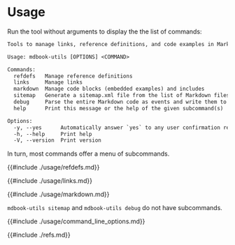 # Usage

Run the tool without arguments to display the the list of commands:

```txt
Tools to manage links, reference definitions, and code examples in Markdown files, especially `mdbook` source directories.

Usage: mdbook-utils [OPTIONS] <COMMAND>

Commands:
  refdefs   Manage reference definitions
  links     Manage links
  markdown  Manage code blocks (embedded examples) and includes
  sitemap   Generate a sitemap.xml file from the list of Markdown files in a source directory
  debug     Parse the entire Markdown code as events and write them to a file
  help      Print this message or the help of the given subcommand(s)

Options:
  -y, --yes      Automatically answer `yes` to any user confirmation request
  -h, --help     Print help
  -V, --version  Print version
```

In turn, most commands offer a menu of subcommands.

{{#include ./usage/refdefs.md}}

{{#include ./usage/links.md}}

{{#include ./usage/markdown.md}}

`mdbook-utils sitemap` and `mdbook-utils debug` do not have subcommands.

{{#include ./usage/command_line_options.md}}

{{#include ./refs.md}}
